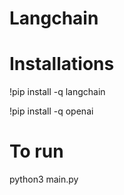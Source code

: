 # Langchain
 
# Installations
!pip install -q langchain

!pip install -q openai

# To run
python3 main.py 